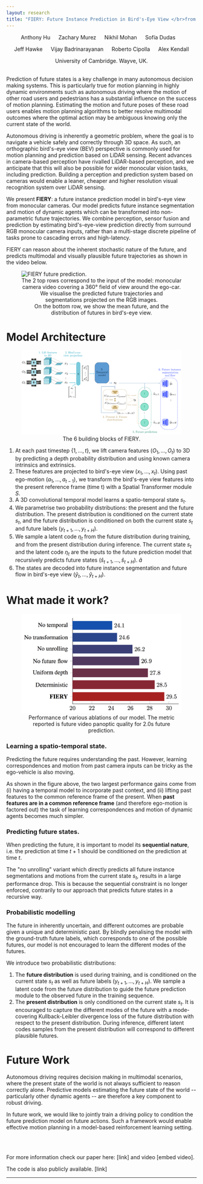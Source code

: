 ```yaml
---
layout: research
title: "FIERY: Future Instance Prediction in Bird's-Eye View </br>from Surround Monocular Cameras"
---
```

<center>
Anthony Hu &emsp; Zachary Murez &emsp; Nikhil Mohan &emsp; Sofía Dudas &emsp;
<p>Jeff Hawke &emsp; ‪Vijay Badrinarayanan‬ &emsp; Roberto Cipolla &emsp; Alex Kendall</p>
University of Cambridge. Wayve, UK.
</center>

<br/>

Prediction of future states is a key challenge in many autonomous decision making systems. This is particularly true 
for motion planning in highly dynamic environments such as autonomous driving where the motion of other road 
users and pedestrians has a substantial influence on the success of motion planning.
Estimating the motion and future poses of these road users enables motion planning algorithms to better resolve 
multimodal outcomes where the optimal action may be ambiguous knowing only the current state of the world.

Autonomous driving is inherently a geometric problem, where the goal is to navigate a vehicle safely and correctly 
through 3D space. As such, an orthographic bird's-eye view (BEV) perspective is commonly used for motion planning and 
prediction based on LiDAR sensing. Recent advances in camera-based perception have 
rivalled LiDAR-based perception, and we anticipate that this will also be possible for wider 
monocular vision tasks, including prediction. Building a perception and prediction system based on cameras would enable 
a leaner, cheaper and higher resolution visual recognition system over LiDAR sensing.


We present __FIERY__: a future instance prediction model in bird's-eye view from monocular cameras. Our model 
predicts future instance segmentation and motion of dynamic agents which can be transformed into non-parametric 
future trajectories. We combine perception, sensor fusion and prediction by estimating 
bird's-eye-view prediction directly from surround RGB monocular camera inputs, rather than a multi-stage 
discrete pipeline of tasks prone to cascading errors and high-latency.

FIERY can reason about the inherent stochastic nature of the future, and predicts multimodal and
 visually plausible future trajectories as shown in the video below. 
 
<figure>
    <img src='/research/fiery_media/fiery_intro.gif' alt='FIERY future prediction.' />
    <figcaption align='center'> The 2 top rows correspond to the input of the model: monocular camera video covering 
    a 360° field of view around the ego-car. We visualise the predicted future trajectories and segmentations projected
     on the RGB images.<br/>
    On the bottom row, we show the mean future, and the distribution of futures in bird's-eye view.</figcaption>
</figure>


# Model Architecture

<figure>
    <img src='/research/fiery_media/model_diagram.jpg' alt='Model architecture.' />
    <figcaption align='center'>The 6 building blocks of FIERY. </figcaption>
</figure>

1. At each past timestep $\{1,...,t\}$, we lift camera features $(O_1, ..., O_t)$ to 3D by predicting a depth 
probability distribution and using known camera intrinsics and extrinsics.
2. These features are projected to bird's-eye view $(x_1, ..., x_t)$. Using past ego-motion $(a_1, ..., a_{t-1})$, we 
transform the bird's-eye view features into the present reference frame (time t) with a Spatial Transformer module $S$.
3. A 3D convolutional temporal model learns a spatio-temporal state $s_t$.
4. We parametrise two probability distributions: the present and the future distribution. The present distribution is 
conditioned on the current state $s_t$, and the future distribution is conditioned on both the current state $s_t$ and future labels $(y_{t+1}, ..., y_{t+H})$.
5. We sample a latent code $\eta_t$ from the future distribution during training, and from the present distribution 
during inference. The current state $s_t$ and the latent code $\eta_t$ are the inputs to the future prediction model 
that recursively predicts future states ($\hat{s}_{t+1}, ..., \hat{s}_{t+H})$. $\hat{a}$
6. The states are decoded into future instance segmentation and future flow in bird's-eye view $(\hat{y}_t, ..., 
\hat{y}_{t+H})$.

# What made it work?

<figure>
    <img src='/research/fiery_media/ablations.png' alt='Various ablations of our model.' />
    <figcaption align='center'>Performance of various ablations of our model. The metric reported is future video 
    panoptic quality for 2.0s future prediction. </figcaption>
</figure>

### Learning a spatio-temporal state.
Predicting the future requires understanding the past. However, learning correspondences and motion from past camera 
inputs can be tricky as the ego-vehicle is also moving.

As shown in the figure above, the two largest performance gains 
come from (i) having a temporal model to incorporate past context, and (ii) lifting past features to the common 
reference frame of the present. When __past features are in a common reference frame__ (and therefore ego-motion is 
factored out) the task of learning correspondences and motion of dynamic agents becomes much simpler.

### Predicting future states.
When predicting the future, it is important to model its __sequential nature__, i.e. the prediction at time $t+1$ 
should 
be conditioned on the prediction at time $t$.

The "no unrolling" variant which directly predicts all future instance segmentations and motions from the current 
state $s_t$, results in a large performance drop. This is because the sequential constraint is no longer enforced, 
contrarily to our approach that predicts future states in a recursive way.
 
### Probabilistic modelling
The future in inherently uncertain, and different outcomes are probable given a unique and deterministic past. By 
blindly penalising the model with the ground-truth future labels, which corresponds to one of the possible futures, 
our model is not encouraged to learn the different modes of the futures.

We introduce two probabilistic distributions:
1. The __future distribution__ is used during training, and is conditioned on the current state $s_t$ as well as future 
labels $(y_{t+1}, ..., y_{t+H})$. We sample a latent code from the future distribution to guide the future prediction
 module to the observed future in the training sequence.
2. The __present distribution__ is only conditioned on the current state $s_t$. It is encouraged to capture the 
different
 modes of the future with a mode-covering Kullback-Leibler divergence loss of the future distribution with respect to
  the present distribution. During 
 inference, different latent codes samples from the present distribution will correspond to different plausible 
 futures.
 
 
# Future Work

Autonomous driving requires decision making in multimodal scenarios, where the present state of the world is not 
always sufficient to reason correctly alone. Predictive models estimating the future state of the world -- 
particularly other dynamic agents -- are therefore a key component to robust driving.

In future work, we would like to jointly train a driving policy to condition the future prediction model on future 
actions. Such a framework would enable effective motion planning in a model-based reinforcement learning setting.

<br/>
<br/>

For more information check our paper here: [link] and video [embed video].

The code is also publicly available. [link]

-----
